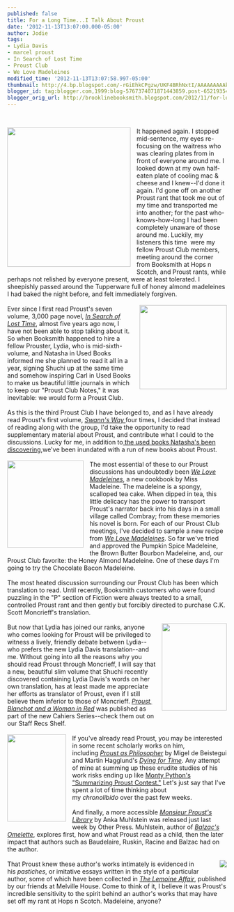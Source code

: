 ```yaml
---
published: false
title: For a Long Time...I Talk About Proust
date: '2012-11-13T13:07:00.000-05:00'
author: Jodie
tags:
- Lydia Davis
- marcel proust
- In Search of Lost Time
- Proust Club
- We Love Madeleines
modified_time: '2012-11-13T13:07:58.997-05:00'
thumbnail: http://4.bp.blogspot.com/-rGiEhkCPgzw/UKF4BRhNxtI/AAAAAAAAAkw/DHyEUMpnGuQ/s72-c/Tennis+%25281%2529.jpg
blogger_id: tag:blogger.com,1999:blog-5767374071871443859.post-6521935481828233638
blogger_orig_url: http://brooklinebooksmith.blogspot.com/2012/11/for-long-timei-talk-about-proust_13.html
---
```


<br /><div class="separator" style="clear: both; text-align: center;"><a href="http://4.bp.blogspot.com/-rGiEhkCPgzw/UKF4BRhNxtI/AAAAAAAAAkw/DHyEUMpnGuQ/s1600/Tennis+%25281%2529.jpg" imageanchor="1" style="clear: left; display: inline !important; float: left; margin-bottom: 1em; margin-right: 1em; text-align: center;"><img border="0" height="320" src="http://4.bp.blogspot.com/-rGiEhkCPgzw/UKF4BRhNxtI/AAAAAAAAAkw/DHyEUMpnGuQ/s320/Tennis+%25281%2529.jpg" width="283" /></a></div>It happened again. I stopped mid-sentence, my eyes re-focusing on the waitress who was clearing plates from in front of everyone around me. I looked down at my own half-eaten plate of cooling mac &amp; cheese and I knew--I'd done it again. I'd gone off on another Proust rant that took me out of my time and transported me into another; for the past who-knows-how-long I had been completely unaware of those around me. Luckily, my listeners this time &nbsp;were my fellow Proust Club members, meeting around the corner from Booksmith at Hops n Scotch, and Proust rants, while perhaps not relished by everyone present, were at least tolerated. I sheepishly passed around the Tupperware full of honey almond madeleines I had baked the night before, and felt immediately forgiven.<br /><br /><div class="separator" style="clear: both; text-align: center;"><a href="http://2.bp.blogspot.com/-EgmDzA1ixjU/UKFhX20Ed7I/AAAAAAAAAjs/Poq6Tw6u35c/s1600/tumblr_mc9x7m0UmW1qg8fi5o1_500.jpg" imageanchor="1" style="clear: right; float: right; margin-bottom: 1em; margin-left: 1em;"><img border="0" height="193" src="http://2.bp.blogspot.com/-EgmDzA1ixjU/UKFhX20Ed7I/AAAAAAAAAjs/Poq6Tw6u35c/s200/tumblr_mc9x7m0UmW1qg8fi5o1_500.jpg" width="200" /></a></div>Ever since I first read Proust's seven volume, 3,000 page novel,&nbsp;<i><a href="http://www.brooklinebooksmith-shop.com/book/9780375751547">In Search of Lost Time</a></i>, almost five years ago now, I have not been able to stop talking about it. So when Booksmith happened to hire a fellow Prouster, Lydia, who is mid-sixth-volume, and Natasha in Used Books informed me she planned to read it all in a year, signing Shuchi up at the same time and somehow inspiring Carl in Used Books to make us beautiful little journals in which to keep our "Proust Club Notes," it was inevitable: we would form a Proust Club.<br /><br />As this is the third Proust Club I have belonged to, and as I have already read Proust's first volume,&nbsp;<a href="http://www.brooklinebooksmith-shop.com/book/9780375751547"><i>Swann's Way</i>&nbsp;</a>four times, I decided that instead of reading along with the group, I'd take the opportunity to read supplementary material about Proust, and contribute what I could to the discussions. Lucky for me, in addition to<a href="http://brooklinebooksmith.blogspot.com/2012/11/the-proust-is-in-pudding.html">&nbsp;the used books Natasha's been discovering</a>,we've been inundated with a run of new books about Proust.<br /><br /><a href="http://4.bp.blogspot.com/-eCXMK_K1Z8c/UKFgZF_q24I/AAAAAAAAAjU/2vqREGGIFmw/s1600/we-love-madeleines.jpg" imageanchor="1" style="clear: left; float: left; margin-bottom: 1em; margin-right: 1em;"><img border="0" height="200" src="http://4.bp.blogspot.com/-eCXMK_K1Z8c/UKFgZF_q24I/AAAAAAAAAjU/2vqREGGIFmw/s200/we-love-madeleines.jpg" width="175" /></a>The most essential of these to our Proust discussions has undoubtedly been&nbsp;<i><a href="http://www.brooklinebooksmith-shop.com/book/9781452102900">We Love Madeleines</a></i>, a new cookbook by Miss Madeleine. The madeleine is a spongy, scalloped tea cake. When dipped in tea, this little delicacy has the power to transport Proust's narrator back into his days in a small village called Combray; from these memories his novel is born. For each of our Proust Club meetings, I've decided to sample a new recipe from&nbsp;<i><a href="http://www.brooklinebooksmith-shop.com/book/9781452102900">We Love Madeleines</a></i>. So far we've tried and approved the Pumpkin Spice Madeleine, the Brown Butter Bourbon Madeleine, and, our Proust Club favorite: the Honey Almond Madeleine. One of these days I'm going to try the Chocolate Bacon Madeleine.<br /><br />The most heated discussion surrounding our Proust Club has been which translation to read. Until recently, Booksmith customers who were found puzzling in the "P" section of Fiction were always treated to a small, controlled Proust rant and then gently but forcibly directed to purchase C.K. Scott Moncrieff's translation.<span style="text-align: center;">&nbsp;</span><br /><div class="" style="clear: both; text-align: center;"><br /></div><a href="http://4.bp.blogspot.com/-d2JuMBy4L2c/UKFjJMH2vkI/AAAAAAAAAkM/F2PxOB0NtzU/s1600/482.jpg" imageanchor="1" style="clear: right; float: right; margin-bottom: 1em; margin-left: 1em;"><img border="0" height="200" src="http://4.bp.blogspot.com/-d2JuMBy4L2c/UKFjJMH2vkI/AAAAAAAAAkM/F2PxOB0NtzU/s200/482.jpg" width="149" /></a>But now that Lydia has joined our ranks, anyone who comes looking for Proust will be&nbsp;privileged&nbsp;to witness a lively, friendly debate between Lydia--who prefers the new Lydia Davis translation--and me. Without going into all the reasons why you should read Proust through Moncrieff, I will say that a new,&nbsp;beautiful&nbsp;slim volume that Shuchi recently discovered containing Lydia Davis's words on her own translation, has at least made me appreciate her efforts as translator of Proust, even if I still believe them inferior to those of Moncrieff.&nbsp;<i><a href="http://www.brooklinebooksmith-shop.com/book/9780955296352">Proust, Blanchot and a Woman in Red</a></i>&nbsp;was published as part of the new Cahiers Series--check them out on our Staff Recs Shelf.<br /><br /><a href="http://2.bp.blogspot.com/-wB0TeaZDigw/UKFglQ3hyfI/AAAAAAAAAjc/OoxpnQutTdI/s1600/9781590515662.jpg" imageanchor="1" style="clear: left; float: left; margin-bottom: 1em; margin-right: 1em;"><img border="0" height="200" src="http://2.bp.blogspot.com/-wB0TeaZDigw/UKFglQ3hyfI/AAAAAAAAAjc/OoxpnQutTdI/s200/9781590515662.jpg" width="135" /></a>If you've already read Proust, you may be interested in some recent scholarly works on him, including&nbsp;<i><a href="http://www.brooklinebooksmith-shop.com/book/9780415584319">Proust as Philosopher</a></i>&nbsp;by Migel de Beistegui and Martin Hagglund's&nbsp;<i><a href="http://www.brooklinebooksmith-shop.com/book/9780674066328">Dying for Time</a></i>. Any attempt of mine at summing up these erudite studies of his work risks ending up like&nbsp;<a href="http://www.youtube.com/watch?v=uwAOc4g3K-g">Monty Python's "Summarizing Proust Contest."</a>&nbsp;Let's just say that I've spent a lot of time thinking about my&nbsp;<i>chronolibido</i>&nbsp;over the past few weeks.<br /><br />And finally, a more accessible&nbsp;<i><a href="http://www.brooklinebooksmith-shop.com/book/9781590515662">Monsieur Proust's Library</a></i>&nbsp;by Anka Muhlstein was released just last week by Other Press. Muhlstein, author of&nbsp;<i><a href="http://www.brooklinebooksmith-shop.com/book/9781590514733">Balzac's Omelette</a></i>, explores first, how and what Proust read as a child, then the later impact that authors such as Baudelaire, Ruskin, Racine and Balzac had on the author.<br /><br /><div class="separator" style="clear: both; text-align: center;"><a href="http://4.bp.blogspot.com/-h0ca0IAto0U/UKFgzC_vDPI/AAAAAAAAAjk/1E6yTeyJNBI/s1600/FC9781933633411.JPG" imageanchor="1" style="clear: right; float: right; margin-bottom: 1em; margin-left: 1em;"><img border="0" src="http://4.bp.blogspot.com/-h0ca0IAto0U/UKFgzC_vDPI/AAAAAAAAAjk/1E6yTeyJNBI/s1600/FC9781933633411.JPG" /></a></div>That Proust knew these author's works intimately is evidenced in his&nbsp;<i>pastiches</i>, or imitative essays written in the style of a particular author, some of which have been collected in&nbsp;<i><a href="http://www.brooklinebooksmith-shop.com/book/9781933633411">The Lemoine Affair</a></i>, published by our friends at Melville House. Come to think of it, I believe it was Proust's incredible&nbsp;sensitivity to&nbsp;the spirit behind an author's works that may have set off my rant at Hops n Scotch. Madeleine, anyone?<br /><br /><br />